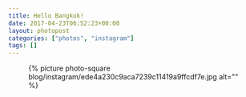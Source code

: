 ```yaml
---
title: Hello Bangkok!
date: 2017-04-23T06:52:23+00:00
layout: photopost
categories: ["photos", "instagram"]
tags: []
---
```


<figure class="photo photo--square">
  {% picture photo-square blog/instagram/ede4a230c9aca7239c11419a9ffcdf7e.jpg alt="" %}
</figure>


